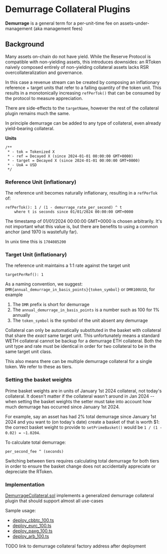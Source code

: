 # Demurrage Collateral Plugins

**Demurrage** is a general term for a per-unit-time fee on assets-under-management (aka management fees)

## Background

Many assets on-chain do not have yield. While the Reserve Protocol is compatible with non-yielding assets, this introduces downsides: an RToken naively composed entirely of non-yielding collateral assets lacks RSR overcollateralization and governance.

In this case a revenue stream can be created by composing an inflationary reference + target units that refer to a falling quantity of the token unit. This results in a monotonically increasing `refPerTok()` that can be consumed by the protocol to measure appreciation.

There are side-effects to the `targetName`, however the rest of the collateral plugin remains much the same.

In principle demurrage can be added to any type of collateral, even already yield-bearing collateral.

**Units**

```solidity
/**
 * - tok = Tokenized X
 * - ref = Decayed X (since 2024-01-01 00:00:00 GMT+0000)
 * - target = Decayed X (since 2024-01-01 00:00:00 GMT+0000)
 * - UoA = USD
 */
```

### Reference Unit (inflationary)

The reference unit becomes naturally inflationary, resulting in a `refPerTok` of:

```
refPerTok(): 1 / (1 - demurrage_rate_per_second) ^ t
    where t is seconds since 01/01/2024 00:00:00 GMT+0000
```

The timestamp of 01/01/2024 00:00:00 GMT+0000 is chosen arbitrarily. It's not important what this value is, but there are benefits to using a common anchor (and 1970 is wastefully far).

In unix time this is `1704085200`

### Target Unit (inflationary)

The reference unit maintains a 1:1 rate against the target unit

```
targetPerRef(): 1
```

As a naming convention, we suggest:
`DMR{annual_demurrage_in_basis_points}{token_symbol}` or `DMR100USD`, for example

1. The `DMR` prefix is short for demurrage
2. The `annual_demurrage_in_basis_points` is a number such as 100 for 1% annually
3. The `token_symbol` is the symbol of the unit absent any demurrage

Collateral can only be automatically substituted in the basket with collateral that share the _exact_ same target unit. This unfortunately means a standard WETH collateral cannot be backup for a demurrage ETH collateral. Both the unit type and rate must be identical in order for two collateral to be in the same target unit class.

This also means there can be multiple demurrage collateral for a single token. We refer to these as tiers.

### Setting the basket weights

Prime basket weights are in units of January 1st 2024 collateral, not today's collateral. It doesn't matter if the collateral wasn't around in Jan 2024 -- when setting the basket weights the setter must take into account how much demurrage has occurred since January 1st 2024.

For example, say an asset has had 2% total demurrage since January 1st 2024 and you want to (on today's date) create a basket of that is worth $1: the correct basket weight to provide to `setPrimeBasket()` would be `1 / (1 - 0.02) = ~1.0204`.

To calculate total demurrage:

```
per_second_fee ^ (seconds)
```

Switching between tiers requires calculating total demurrage for both tiers in order to ensure the basket change does not accidentally appreciate or depreciate the RToken.

### Implementation

[DemurrageCollateral.sol](../contracts/plugins/assets/DemurrageCollateral.sol) implements a generalized demurrage collateral plugin that should support almost all use-cases

Sample usage:

- [deploy_cbbtc_100.ts](../scripts/deployment/phase2-assets/collaterals/deploy_cbbtc_100.ts)
- [deploy_eurc_100.ts](../scripts/deployment/phase2-assets/collaterals/deploy_eurc_100.ts)
- [deploy_paxg_100.ts](../scripts/deployment/phase2-assets/collaterals/deploy_paxg_100.ts)
- [deploy_arb_100.ts](../scripts/deployment/phase2-assets/collaterals/deploy_arb_100.ts)

TODO link to demurrage collateral factory address after deployment
